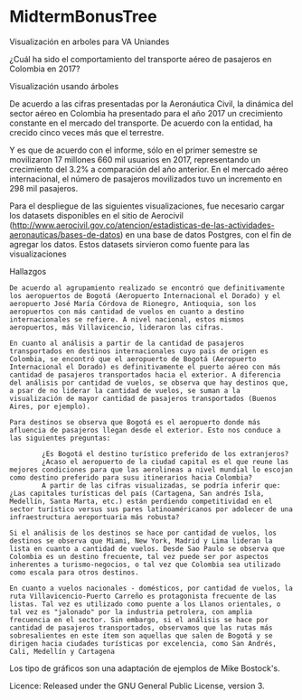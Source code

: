 # MidtermBonusTree

Visualización en arboles para VA Uniandes

¿Cuál ha sido el comportamiento del transporte aéreo de pasajeros en Colombia en 2017?

Visualización usando árboles

De acuerdo a las cifras presentadas por la Aeronáutica Civil, la dinámica del sector aéreo en Colombia ha presentado para el año 2017 un crecimiento constante en el mercado del transporte. De acuerdo con la entidad, ha crecido cinco veces más que el terrestre.

Y es que de acuerdo con el informe, sólo en el primer semestre se movilizaron 17 millones 660 mil usuarios en 2017, representando un crecimiento del 3.2% a comparación del año anterior. En el mercado aéreo internacional, el número de pasajeros movilizados tuvo un incremento en 298 mil pasajeros.

Para el despliegue de las siguientes visualizaciones, fue necesario cargar los datasets disponibles en el sitio de Aerocivil
(http://www.aerocivil.gov.co/atencion/estadisticas-de-las-actividades-aeronauticas/bases-de-datos) en una base de datos Postgres, con el fin de agregar los datos. Estos datasets sirvieron como fuente para las visualizaciones

Hallazgos

    De acuerdo al agrupamiento realizado se encontró que definitivamente los aeropuertos de Bogotá (Aeropuerto Internacional el Dorado) y el aeropuerto José María Córdova de Rionegro, Antioquia, son los aeropuertos con más cantidad de vuelos en cuanto a destino internacionales se refiere. A nivel nacional, estos mismos aeropuertos, más Villavicencio, lideraron las cifras.

    En cuanto al análisis a partir de la cantidad de pasajeros transportados en destinos internacionales cuyo pais de origen es Colombia, se encontró que el aeropuerto de Bogotá (Aeropuerto Internacional el Dorado) es definitivamente el puerto aéreo con más cantidad de pasajeros transportados hacia el exterior. A diferencia del análisis por cantidad de vuelos, se observa que hay destinos que, a psar de no liderar la cantidad de vuelos, se suman a la visualización de mayor cantidad de pasajeros transportados (Buenos Aires, por ejemplo).

    Para destinos se observa que Bogotá es el aeropuerto donde más afluencia de pasajeros llegan desde el exterior. Esto nos conduce a las siguientes preguntas:

            ¿Es Bogotá el destino turístico preferido de los extranjeros?
            ¿Acaso el aeropuerto de la ciudad capital es el que reune las mejores condiciones para que las aerolineas a nivel mundial lo escojan como destino preferido para susu itinerarios hacia Colombia?
            A partir de las cifras visualizadas, se podría inferir que: ¿Las capitales turísticas del país (Cartagena, San andrés Isla, Medellín, Santa Marta, etc.) están perdiendo competitividad en el sector turístico versus sus pares latinoaméricanos por adolecer de una infraestructura aeroportuaria más robusta?

    Si el análisis de los destinos se hace por cantidad de vuelos, los destinos se observa que Miami, New York, Madrid y Lima lideran la lista en cuanto a cantidad de vuelos. Desde Sao Paulo se observa que Colombia es un destino frecuente, tal vez puede ser por aspectos inherentes a turismo-negocios, o tal vez que Colombia sea utilizado como escala para otros destinos.

    En cuanto a vuelos nacionales - domésticos, por cantidad de vuelos, la ruta Villavicencio-Puerto Carreño es protagonista frecuente de las listas. Tal vez es utilizado como puente a los Llanos orientales, o tal vez es "jalonado" por la industria petrolera, con amplia frecuencia en el sector. Sin embargo, si el análisis se hace por cantidad de pasajeros transportados, observamos que las rutas más sobresalientes en este ítem son aquellas que salen de Bogotá y se dirigen hacia ciudades turísticas por excelencia, como San Andrés, Cali, Medellín y Cartagena
    
Los tipo de gráficos son una adaptación de ejemplos de Mike Bostock's.

Licence: Released under the GNU General Public License, version 3.
